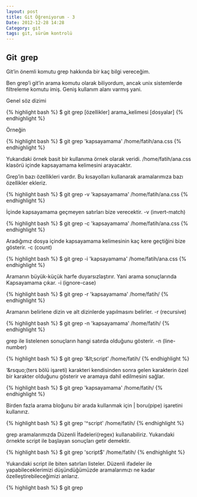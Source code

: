 ```yaml
---
layout: post
title: Git Öğreniyorum - 3
Date: 2012-12-28 14:28
Category: git
tags: git, sürüm kontrolü
---
```


## Git  grep

Git&rsquo;in önemli komutu grep hakkında bir kaç bilgi vereceğim.

Ben grep&rsquo;i git&rsquo;in arama komutu olarak biliyordum, ancak unix sistemlerde filtreleme komutu imiş. Geniş kullanım alanı varmış yani.

Genel söz dizimi

{% highlight bash %}
$ git grep [özellikler] arama_kelimesi [dosyalar]
{% endhighlight %}

Örneğin

{% highlight bash %}
$ git grep 'kapsayamama' /home/fatih/ana.css
{% endhighlight %}

Yukarıdaki örnek basit bir kullanıma örnek olarak veridi. /home/fatih/ana.css klasörü içinde kapsayamama kelimesini arayacaktır.

Grep&rsquo;in bazı özellikleri vardır. Bu kısayolları kullanarak aramalarımıza bazı özellikler ekleriz.

{% highlight bash %}
$ git grep -v 'kapsayamama' /home/fatih/ana.css
{% endhighlight %}

İçinde kapsayamama geçmeyen satırları bize verecektir. -v (invert-match)

{% highlight bash %}
$ git grep -c 'kapsayamama' /home/fatih/ana.css
{% endhighlight %}

Aradığımız dosya içinde kapsayamama kelimesinin kaç kere geçtiğini bize gösterir. -c (count)

{% highlight bash %}
$ git grep -i 'kapsayamama' /home/fatih/ana.css
{% endhighlight %}

Aramanın büyük-küçük harfe duyarsızlaştırır. Yani arama sonuçlarında Kapsayamama çıkar. -i (ignore-case)

{% highlight bash %}
$ git grep -r 'kapsayamama' /home/fatih/
{% endhighlight %}

Aramanın belirlene dizin ve alt dizinlerde yapılmasını belirler. -r (recursive)

{% highlight bash %}
$ git grep -n 'kapsayamama' /home/fatih/
{% endhighlight %}

grep ile listelenen sonuçların hangi satırda olduğunu gösterir. -n (line-number)

{% highlight bash %}
$ git grep '\&lt;script' /home/fatih/
{% endhighlight %}

&lsquo;\&rsquo;(ters bölü işareti) karakteri kendisinden sonra gelen karakterin özel bir karakter olduğunu gösterir ve aramaya dahil edilmesini sağlar.

{% highlight bash %}
$ git grep 'kapsayamama' /home/fatih/
{% endhighlight %}

Birden fazla arama bloğunu bir arada kullanmak için | boru(pipe) işaretini kullanırız.

{% highlight bash %}
$ git grep '^script' /home/fatih/
{% endhighlight %}

grep aramalarımızda Düzenli İfadeleri(regex) kullanabiliriz. Yukarıdaki örnekte script ile başlayan sonuçları getir demektir.

{% highlight bash %}
$ git grep 'script$' /home/fatih/
{% endhighlight %}

Yukarıdaki script ile biten satırları listeler. Düzenli ifadeler ile yapabileceklerimizi düşündüğümüzde aramalarımızı ne kadar özelleştirebileceğimizi anlarız.

{% highlight bash %}
$ git grep <script> /home/fatih | more
{% endhighlight %}

grep ile arama yaptığımızda pencere genişliği kadar çıktıları bize gösterir. Tüm satırın gösterilmesi için | more kullanırız.

##Git kodlarını renklendirmek için

git komutları ve işlemlerini renklendirmek mümkündür. Daha okunaklı ekranlar için Git&rsquo;in status, branch ve diff komutlarını renklendirelim.
Renklendirme için konfigürasyon dosyasına ~/.gitconfig aşağıdaki kodları eklemeniz yeterli.

{% highlight bash %}
[color]
  branch = auto
  diff = auto
  status = auto

[color "branch"]
  current = yellow reverse
  local = yellow
  remote = green

[color "diff"]
  meta = yellow bold
  frag = magenta bold
  old = red bold
  new = green bold

[color "status"]
  added = yellow
  changed = green
  untracked = cyan
{% endhighlight %}

## Git dallanmalarını düzenleme

Git'te master'a gitmiş bütün eski dallanmalarımızı(branch) -lokalden- silmek için şöyle bir komut kullanabiliriz:

{% highlight bash %}
git branch --merged master | grep -v 'master$' | xargs git branch -d
{% endhighlight %}

Kaynak: [http://devblog.springest.com/a-script-to-remove-old-git-branches](http://devblog.springest.com/a-script-to-remove-old-git-branches)

[Murat Çorlu](https://twitter.com/muratcorlu)

## Git te dosya adı arama

git'te dosya adıyla arama:

{% highlight bash %}
git ls-files '*kelime*'
{% endhighlight %}

![ls-files](https://lh5.googleusercontent.com/ssBLy7QzvOHj_9wV9Oc4HOG9-ORVPgYwF7StHQ4NSIGgXYvE-yk6LldHOJBwcLLZeULMD27xSrwI1tty3o-HEWjrSETgxDj7GAnWUC7eifiEMT1PyEWs)

## Git ile Suçluyu Bulmak

{% highlight bash %}
git blame
{% endhighlight %}

Bir örnek yapalım:

{% highlight bash %}
git blame source/css-ile-tablolari-sekillendirmek.md
{% endhighlight %}

kodu aşağıdaki sonucu döndürüyor. Her satırı tek tek en son kimin, ne zaman değiştirdiğini gösteriyor.

![blame](https://lh3.googleusercontent.com/ZFPqtLKQ_YrIZyJ6xBhvKcKXJvAU3YZBD38ed_-Qm5lrzEWOCTMICKB1iEF_aMiKCDXtKvzWY8ntKzbwiOokd7-5E8InMvIFoCfXw3aEY8tBCrqnuoq0)

## Git ile Sadece Belirlenen Dosyaları Gönderme

{% highlight bash %}
git add
{% endhighlight %}

ile eklenecek dosya veya dosyalar eklenir ve sonra

{% highlight bash %}
git commit -m "aciklama_yaz"
{% endhighlight %}

ile gönderim yapılır.
Bir örnek yapalım. Örneği 3 dosyada değişiklik yaptık.

![commit](https://lh4.googleusercontent.com/k05WDteZ-iehVkxeInyuuc3XhTbgfCDnQKhfC082AA4DiwkDx0mGrxMPbwiay4FZgkCSc2D12R6wr3MgX1rbuLO1gdOGRprmQSBJB-Ck9nrFVVgGNx_F)

Ancak biz bu değişikliklerden sadece bir tanesini(source/xhtml-ipuclari-1.md) göndermek istiyoruz

![commit add](https://lh4.googleusercontent.com/7EnKTSdWw4-N9UI9ojX_hsSTxDU9QZ0Q-vshOKFSoxURh7xXYdZn-7nZJwLu3KYAx1KuFrBzHmtMTBF9b4O92kZym3GX6i07yxVfKPeDstYlP1mCimYT)

Dosyayı gönderirken

{% highlight bash %}
git commit -m "xhtml makalesindeki duzeltme yapildi"
{% endhighlight %}

kullanımı önemli.

![commit push](https://lh5.googleusercontent.com/No5ftsIV8Cil11QD7XB2sSioo7Om7N2-1nNydeuA8N5j8CInsExY9--ZoHFWmUUj7rKKtEeHcfSwQ-UZvT4ONckc63ylJsarFhFEE5-cCTJUIcCcp2i7)

Sonuçta sadece source/xhtml-ipuclari-1.md dosyası gönderilirken diğer iki dosya  gönderilmedi.<br />

## Otomatik Tamamlama

Git ile terminalde kod yazarken en güzel özelliklerden birisi &lt;tab&gt; tuşu ile otomatik tamamlama yapabilme özelliği. Benim bilgisayarımda hazır geliyor eğer sizde yüklü değilse kaynak bağlantıda yükleme ayrıntıları mevcut.

{% highlight bash %}
$ git co<tab><tab>
commit config
{% endhighlight %}

Yukarıda görüldüğü gibi git co yazdık ve yazacağımız komutu unuttuk veya tamamını yazmak istemedik, ilk &lt;tab&gt; tuşuna bastığımızda eğer başka eşleşen kelime yoksa bize direk sonucu getirir, &lt;tab&gt; tuşuna iki kere basınca bu sefer eşleşen tüm kelimeler altta listelenir. Sonraki &lt;tab&gt; tuşuna basışlarımızda ise altta listelenen kelimeler arasında gezeceğiz.

Yukarıdaki örnekte eğer com&lt;tab&gt; yapsa idik commit tamamlamasını otomatik yapacaktı.

[http://git-scm.com/book/en/Git-Basics-Tips-and-Tricks](http://git-scm.com/book/en/Git-Basics-Tips-and-Tricks)


## Kaynaklar

 - http://bariseser.net/grep-komutu-ve-kullanimi-kendime-not/
 - http://www.hostingsiteniz.com/grep-komutu-kullanimi-t24.0.html
 - [http://forum.ubuntu-tr.net/index.php?topic=17445.0](http://forum.ubuntu-tr.net/index.php?topic=17445.0)
 - http://oneromer.com/?p=76
 - [http://jblevins.org/log/git-colors](http://jblevins.org/log/git-colors)
 - http://www.thinkfirstblinksecond.com/2012/04/05/git-auto-completion/
